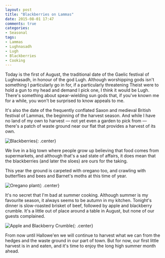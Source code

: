 ```yaml
---
layout: post
title: "Blackberries on Lammas"
date: 2015-08-01 17:47
comments: true
categories:
- Seasonal
tags:
- Lammas
- Lughnasadh
- Lugh
- Blackberries
- Cooking
---
```


Today is the first of August, the traditional date of the Gaelic festival of Lughnasadh, in honour of the god Lugh. Although worshipping gods isn't something I particularly go in for, if a particularly threatening Theist were to hold a gun to my head and demand I pick one, I think it would be Lugh. There's something about spear-wielding sun gods that, if you've known me for a while, you won't be surprised to know appeals to me.

It's also the date of the frequently conflated Saxon and medieval British festival of Lammas, the beginning of the harvest season. And while I have no land of my own to harvest &mdash; not yet even a garden to pick from &mdash; there's a patch of waste ground near our flat that provides a harvest of its own.

![Blackberries](//files.ianrenton.com/sites/blog/2015/blackberries.jpg){: .center}

We live in a big town where people grow up believing that food comes from supermarkets, and although that's a sad state of affairs, it does mean that the blackberries (and later the sloes) are ours for the taking.

This year the ground is carpeted with oregano too, and crawling with butterflies and bees and Barnet's moths at this time of year.

![Oregano plant](//files.ianrenton.com/sites/blog/2015/oregano.jpg){: .center}

It's no secret that I'm bad at summer cooking. Although summer is my favourite season, it always seems to be autumn in my kitchen. Tonight's dinner is slow-roasted brisket of beef, followed by apple and blackberry crumble. It's a little out of place around a table in August, but none of our guests complained.

![Apple and Blackberry Crumble](//files.ianrenton.com/sites/blog/2015/crumble.jpg){: .center}

From now until Hallowe'en we will continue to harvest what we can from the hedges and the waste ground in our part of town. But for now, our first little harvest is in and eaten, and it's time to enjoy the long high summer month ahead.
